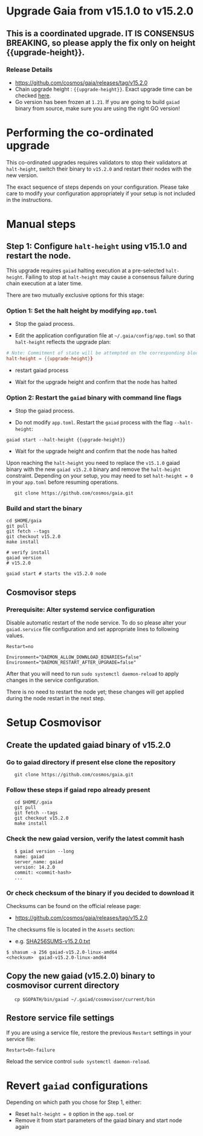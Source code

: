 # Upgrade Gaia from v15.1.0 to v15.2.0

## This is a coordinated upgrade. IT IS CONSENSUS BREAKING, so please apply the fix only on height {{upgrade-height}}.

### Release Details
* https://github.com/cosmos/gaia/releases/tag/v15.2.0
* Chain upgrade height : `{{upgrade-height}}`. Exact upgrade time can be checked [here](https://www.mintscan.io/cosmos/block/{{upgrade-height}}).
* Go version has been frozen at `1.21`. If you are going to build `gaiad` binary from source, make sure you are using the right GO version!

# Performing the co-ordinated upgrade

This co-ordinated upgrades requires validators to stop their validators at `halt-height`, switch their binary to `v15.2.0` and restart their nodes with the new version.

The exact sequence of steps depends on your configuration. Please take care to modify your configuration appropriately if your setup is not included in the instructions.

# Manual steps

## Step 1: Configure `halt-height` using v15.1.0 and restart the node.

This upgrade requires `gaiad` halting execution at a pre-selected `halt-height`. Failing to stop at `halt-height` may cause a consensus failure during chain execution at a later time.

There are two mutually exclusive options for this stage:

### Option 1: Set the halt height by modifying `app.toml`

* Stop the gaiad process.

* Edit the application configuration file at `~/.gaia/config/app.toml` so that `halt-height` reflects the upgrade plan:

```toml
# Note: Commitment of state will be attempted on the corresponding block.
halt-height = {{upgrade-height}}
```
* restart gaiad process

* Wait for the upgrade height and confirm that the node has halted

### Option 2: Restart the `gaiad` binary with command line flags

* Stop the gaiad process.

* Do not modify `app.toml`. Restart the `gaiad` process with the flag `--halt-height`:
```shell
gaiad start --halt-height {{upgrade-height}}
```

* Wait for the upgrade height and confirm that the node has halted

Upon reaching the `halt-height` you need to replace the `v15.1.0` gaiad binary with the new `gaiad v15.2.0` binary and remove the `halt-height` constraint.
Depending on your setup, you may need to set `halt-height = 0` in your `app.toml` before resuming operations.
```shell
   git clone https://github.com/cosmos/gaia.git
```

### Build and start the binary

```shell
cd $HOME/gaia
git pull
git fetch --tags
git checkout v15.2.0
make install

# verify install
gaiad version
# v15.2.0
```

```shell
gaiad start # starts the v15.2.0 node
```

## Cosmovisor steps

### Prerequisite: Alter systemd service configuration

Disable automatic restart of the node service. To do so please alter your `gaiad.service` file configuration and set appropriate lines to following values.

```
Restart=no 

Environment="DAEMON_ALLOW_DOWNLOAD_BINARIES=false"
Environment="DAEMON_RESTART_AFTER_UPGRADE=false"
```

After that you will need to run `sudo systemctl daemon-reload` to apply changes in the service configuration.

There is no need to restart the node yet; these changes will get applied during the node restart in the next step.

# Setup Cosmovisor
## Create the updated gaiad binary of v15.2.0

### Go to gaiad directory if present else clone the repository

```shell
   git clone https://github.com/cosmos/gaia.git
```

### Follow these steps if gaiad repo already present

```shell
   cd $HOME/.gaia
   git pull
   git fetch --tags
   git checkout v15.2.0
   make install
```

### Check the new gaiad version, verify the latest commit hash
```shell
   $ gaiad version --long
   name: gaiad
   server_name: gaiad
   version: 14.2.0
   commit: <commit-hash>
   ...
```

### Or check checksum of the binary if you decided to download it

Checksums can be found on the official release page:
* https://github.com/cosmos/gaia/releases/tag/v15.2.0

The checksums file is located in the `Assets` section:
* e.g. [SHA256SUMS-v15.2.0.txt](https://github.com/cosmos/gaia/releases/download/v15.2.0/SHA256SUMS-v15.2.0.txt)

```shell
$ shasum -a 256 gaiad-v15.2.0-linux-amd64
<checksum>  gaiad-v15.2.0-linux-amd64
```

## Copy the new gaiad (v15.2.0) binary to cosmovisor current directory
```shell
   cp $GOPATH/bin/gaiad ~/.gaiad/cosmovisor/current/bin
```

## Restore service file settings

If you are using a service file, restore the previous `Restart` settings in your service file: 
```
Restart=On-failure 
```
Reload the service control `sudo systemctl daemon-reload`.

# Revert `gaiad` configurations

Depending on which path you chose for Step 1, either:

* Reset `halt-height = 0` option in the `app.toml` or
* Remove it from start parameters of the gaiad binary and start node again